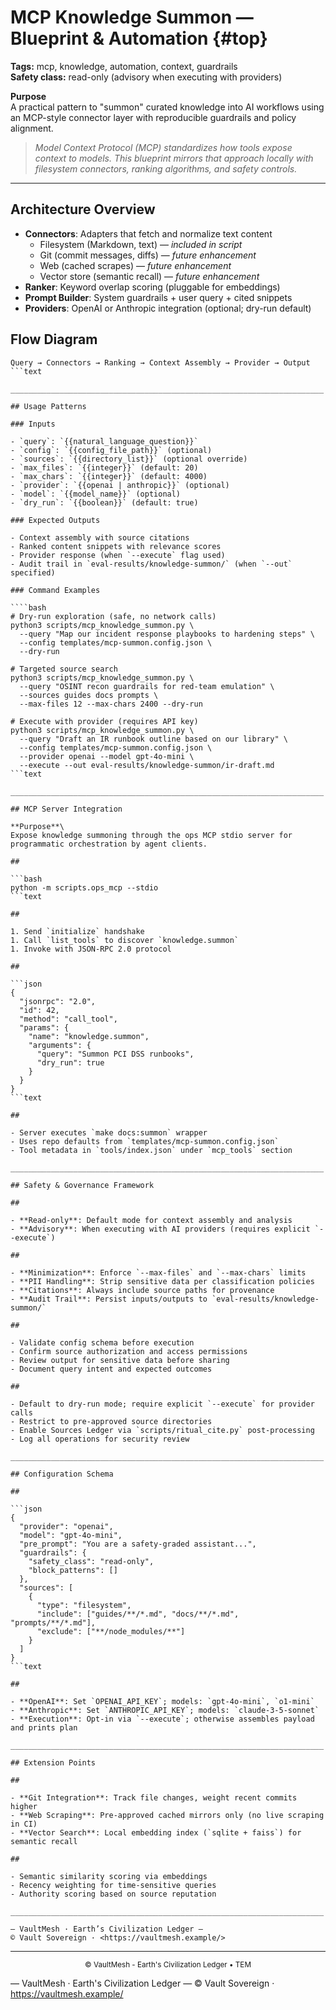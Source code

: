 # MCP Knowledge Summon — Blueprint & Automation {#top}

**Tags:** mcp, knowledge, automation, context, guardrails\
**Safety class:** read-only (advisory when executing with providers)

**Purpose**\
A practical pattern to "summon" curated knowledge into AI workflows using an MCP-style connector layer with reproducible guardrails and policy alignment.

> *Model Context Protocol (MCP) standardizes how tools expose context to models. This blueprint mirrors that approach locally with filesystem connectors, ranking algorithms, and safety controls.*

______________________________________________________________________

## Architecture Overview

- **Connectors**: Adapters that fetch and normalize text content
  - Filesystem (Markdown, text) — *included in script*
  - Git (commit messages, diffs) — *future enhancement*
  - Web (cached scrapes) — *future enhancement*
  - Vector store (semantic recall) — *future enhancement*
- **Ranker**: Keyword overlap scoring (pluggable for embeddings)
- **Prompt Builder**: System guardrails + user query + cited snippets
- **Providers**: OpenAI or Anthropic integration (optional; dry-run default)

## Flow Diagram

`````text
Query → Connectors → Ranking → Context Assembly → Provider → Output
```text

______________________________________________________________________

## Usage Patterns

### Inputs

- `query`: `{{natural_language_question}}`
- `config`: `{{config_file_path}}` (optional)
- `sources`: `{{directory_list}}` (optional override)
- `max_files`: `{{integer}}` (default: 20)
- `max_chars`: `{{integer}}` (default: 4000)
- `provider`: `{{openai | anthropic}}` (optional)
- `model`: `{{model_name}}` (optional)
- `dry_run`: `{{boolean}}` (default: true)

### Expected Outputs

- Context assembly with source citations
- Ranked content snippets with relevance scores
- Provider response (when `--execute` flag used)
- Audit trail in `eval-results/knowledge-summon/` (when `--out` specified)

### Command Examples

````bash
# Dry-run exploration (safe, no network calls)
python3 scripts/mcp_knowledge_summon.py \
  --query "Map our incident response playbooks to hardening steps" \
  --config templates/mcp-summon.config.json \
  --dry-run

# Targeted source search
python3 scripts/mcp_knowledge_summon.py \
  --query "OSINT recon guardrails for red-team emulation" \
  --sources guides docs prompts \
  --max-files 12 --max-chars 2400 --dry-run

# Execute with provider (requires API key)
python3 scripts/mcp_knowledge_summon.py \
  --query "Draft an IR runbook outline based on our library" \
  --config templates/mcp-summon.config.json \
  --provider openai --model gpt-4o-mini \
  --execute --out eval-results/knowledge-summon/ir-draft.md
```text

______________________________________________________________________

## MCP Server Integration

**Purpose**\
Expose knowledge summoning through the ops MCP stdio server for programmatic orchestration by agent clients.

## 

```bash
python -m scripts.ops_mcp --stdio
```text

## 

1. Send `initialize` handshake
1. Call `list_tools` to discover `knowledge.summon`
1. Invoke with JSON-RPC 2.0 protocol

## 

```json
{
  "jsonrpc": "2.0",
  "id": 42,
  "method": "call_tool",
  "params": {
    "name": "knowledge.summon",
    "arguments": {
      "query": "Summon PCI DSS runbooks",
      "dry_run": true
    }
  }
}
```text

## 

- Server executes `make docs:summon` wrapper
- Uses repo defaults from `templates/mcp-summon.config.json`
- Tool metadata in `tools/index.json` under `mcp_tools` section

______________________________________________________________________

## Safety & Governance Framework

## 

- **Read-only**: Default mode for context assembly and analysis
- **Advisory**: When executing with AI providers (requires explicit `--execute`)

## 

- **Minimization**: Enforce `--max-files` and `--max-chars` limits
- **PII Handling**: Strip sensitive data per classification policies
- **Citations**: Always include source paths for provenance
- **Audit Trail**: Persist inputs/outputs to `eval-results/knowledge-summon/`

## 

- Validate config schema before execution
- Confirm source authorization and access permissions
- Review output for sensitive data before sharing
- Document query intent and expected outcomes

## 

- Default to dry-run mode; require explicit `--execute` for provider calls
- Restrict to pre-approved source directories
- Enable Sources Ledger via `scripts/ritual_cite.py` post-processing
- Log all operations for security review

______________________________________________________________________

## Configuration Schema

## 

```json
{
  "provider": "openai",
  "model": "gpt-4o-mini", 
  "pre_prompt": "You are a safety-graded assistant...",
  "guardrails": { 
    "safety_class": "read-only", 
    "block_patterns": [] 
  },
  "sources": [
    { 
      "type": "filesystem", 
      "include": ["guides/**/*.md", "docs/**/*.md", "prompts/**/*.md"], 
      "exclude": ["**/node_modules/**"] 
    }
  ]
}
```text

## 

- **OpenAI**: Set `OPENAI_API_KEY`; models: `gpt-4o-mini`, `o1-mini`
- **Anthropic**: Set `ANTHROPIC_API_KEY`; models: `claude-3-5-sonnet`
- **Execution**: Opt-in via `--execute`; otherwise assembles payload and prints plan

______________________________________________________________________

## Extension Points

## 

- **Git Integration**: Track file changes, weight recent commits higher
- **Web Scraping**: Pre-approved cached mirrors only (no live scraping in CI)
- **Vector Search**: Local embedding index (`sqlite + faiss`) for semantic recall

## 

- Semantic similarity scoring via embeddings
- Recency weighting for time-sensitive queries
- Authority scoring based on source reputation

______________________________________________________________________

— VaultMesh · Earth’s Civilization Ledger —
© Vault Sovereign · <https://vaultmesh.example/>
`````

______________________________________________________________________

<p align="center"><sub>© VaultMesh - Earth's Civilization Ledger • TEM</sub></p>

— VaultMesh · Earth's Civilization Ledger —
© Vault Sovereign · <https://vaultmesh.example/>
